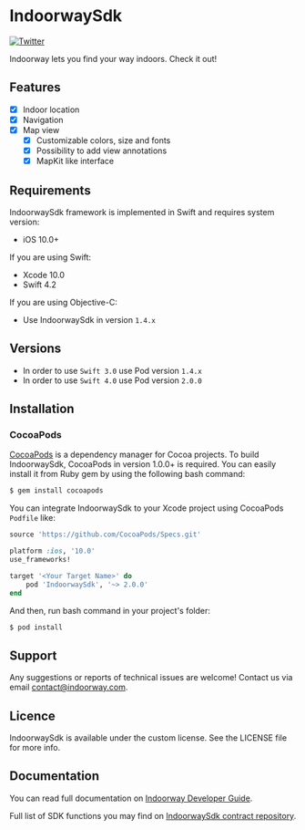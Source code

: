 # IndoorwaySdk

[![Twitter](https://img.shields.io/badge/twitter-@Indoorway-blue.svg?style=flat)](http://twitter.com/indoorway)

Indoorway lets you find your way indoors. Check it out!

## Features

- [x] Indoor location
- [x] Navigation
- [x] Map view
	- [x] Customizable colors, size and fonts
	- [x] Possibility to add view annotations
	- [x] MapKit like interface

## Requirements

IndoorwaySdk framework is implemented in Swift and requires system version:

- iOS 10.0+

If you are using Swift:

- Xcode 10.0
- Swift 4.2

If you are using Objective-C:

- Use IndoorwaySdk in version `1.4.x`

## Versions
- In order to use `Swift 3.0` use Pod version `1.4.x`
- In order to use `Swift 4.0` use Pod version `2.0.0`

## Installation

### CocoaPods

[CocoaPods](http://cocoapods.org) is a dependency manager for Cocoa projects. To build IndoorwaySdk, CocoaPods in version 1.0.0+ is required. You can easily install it from Ruby gem by using the following bash command:

```bash
$ gem install cocoapods
```


You can integrate IndoorwaySdk to your Xcode project using CocoaPods `Podfile` like:

```ruby
source 'https://github.com/CocoaPods/Specs.git'

platform :ios, '10.0'
use_frameworks!

target '<Your Target Name>' do
    pod 'IndoorwaySdk', '~> 2.0.0'
end
```

And then, run bash command in your project's folder:

```bash
$ pod install
```
## Support

Any suggestions or reports of technical issues are welcome! Contact us via email contact@indoorway.com.

## Licence

IndoorwaySdk is available under the custom license. See the LICENSE file for more info.

## Documentation

You can read full documentation on [Indoorway Developer Guide](https://help.indoorway.com/docs/ios-sdk-requirements).

Full list of SDK functions you may find on [IndoorwaySdk contract repository](https://github.com/indoorway/SDKcontract).
